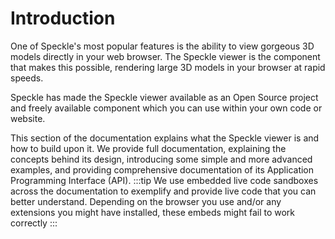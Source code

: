 # Introduction

One of Speckle's most popular features is the ability to view gorgeous 3D models directly in your web browser. The Speckle viewer is the component that makes this possible, rendering large 3D models in your browser at rapid speeds. 

Speckle has made the Speckle viewer available as an Open Source project and freely available component which you can use within your own code or website.


This section of the documentation explains what the Speckle viewer is and how to build upon it. We provide full documentation, explaining the concepts behind its design, introducing some simple and more advanced examples, and providing comprehensive documentation of its Application Programming Interface (API).
:::tip
We use embedded live code sandboxes across the documentation to exemplify and provide live code that you can better understand. Depending on the browser you use and/or any extensions you might have installed, these embeds might fail to work correctly
:::